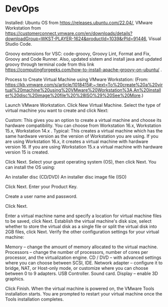 # DevOps

Installed: Ubuntu OS from https://releases.ubuntu.com/22.04/, VMware Workstation from https://customerconnect.vmware.com/en/downloads/details?downloadGroup=WKST-PLAYER-1624&productId=1039&rPId=91446, Visual Studio Code. 

Groovy extensions for VSC: code-groovy, Groovy Lint, Format and Fix, Groovy and Code Runner.
Also, updated sistem and install java and updated groovy through terminal code from this link https://computingforgeeks.com/how-to-install-apache-groovy-on-ubuntu/ .


Process to Create Virtual Machine using VMware Workstation:
(From: https://kb.vmware.com/s/article/1018415#:~:text=To%20create%20a%20virtual%20machine%20using%20VMware%20Workstation%3A,An%20installer%20disc%20image%20file%20%28ISO%29%20See%20More.)

Launch VMware Workstation.
Click New Virtual Machine.
Select the type of virtual machine you want to create and click Next:

Custom: This gives you an option to create a virtual machine and choose its hardware compatibility. You can choose from Workstation 16.x, Workstation 15.x, Workstation 14.x .
Typical: This creates a virtual machine which has the same hardware version as the version of Workstation you are using. If you are using Workstation 16.x, it creates a virtual machine with hardware version 16. If you are using Workstation 15.x a virtual machine with hardware version 15 is created.
 
Click Next.
Select your guest operating system (OS), then click Next. You can install the OS using:
 
An installer disc (CD/DVD)
An installer disc image file (ISO)
 
Click Next.
Enter your Product Key.

Create a user name and password.

Click Next.

Enter a virtual machine name and specify a location for virtual machine files to be saved, click Next.
Establish the virtual machine's disk size, select whether to store the virtual disk as a single file or split the virtual disk into 2GB files, click Next.
Verify the other configuration settings for your virtual machine:
 
Memory – change the amount of memory allocated to the virtual machine.
Processors – change the number of processors, number of cores per processor, and the virtualization engine.
CD / DVD – with advanced settings where you can choose between SCSI, IDE.
Network adapter – configure it to bridge, NAT, or Host-only mode, or customize where you can choose between 0 to 9 adapters.
USB Controller.
Sound card.
Display – enable 3D graphics.
 
Click Finish.
When the virtual machine is powered on, the VMware Tools installation starts. You are prompted to restart your virtual machine once the Tools installation completes.


